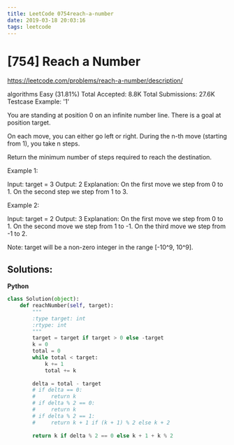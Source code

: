 ```yaml
---
title: LeetCode 0754reach-a-number
date: 2019-03-18 20:03:16
tags: leetcode
---
```


# [754] Reach a Number

 https://leetcode.com/problems/reach-a-number/description/

 algorithms
 Easy (31.81%)
 Total Accepted:    8.8K
 Total Submissions: 27.6K
 Testcase Example:  '1'

 
 You are standing at position 0 on an infinite number line.  There is a goal
 at position target.
 
 On each move, you can either go left or right.  During the n-th move
 (starting from 1), you take n steps.
 
 Return the minimum number of steps required to reach the destination.
 
 
 Example 1:
 
 Input: target = 3
 Output: 2
 Explanation:
 On the first move we step from 0 to 1.
 On the second step we step from 1 to 3.
 
 
 
 Example 2:
 
 Input: target = 2
 Output: 3
 Explanation:
 On the first move we step from 0 to 1.
 On the second move we step  from 1 to -1.
 On the third move we step from -1 to 2.
 
 
 
 Note:
 target will be a non-zero integer in the range [-10^9, 10^9].
 

## Solutions:

**Python**
```python
class Solution(object):
    def reachNumber(self, target):
        """
        :type target: int
        :rtype: int
        """
        target = target if target > 0 else -target
        k = 0
        total = 0
        while total < target:
            k += 1
            total += k
        
        delta = total - target
        # if delta == 0:
        #     return k
        # if delta % 2 == 0:
        #     return k
        # if delta % 2 == 1:
        #     return k + 1 if (k + 1) % 2 else k + 2
        
        return k if delta % 2 == 0 else k + 1 + k % 2
```